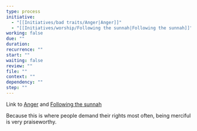 ```yaml
---
type: process
initiative:
  - "[[Initiatives/bad traits/Anger|Anger]]"
  - "[[Initiatives/worship/Following the sunnah|Following the sunnah]]"
working: false
due: ""
duration: 
recurrence: ""
start: ""
waiting: false
review: ""
file: ""
context: ""
dependency: ""
step: ""
---
```


Link to [Anger](Initiatives/bad%20traits/Anger.md) and [Following the sunnah](Initiatives/worship/Following%20the%20sunnah.md)

Because this is where people demand their rights most often, being merciful is very praiseworthy.
